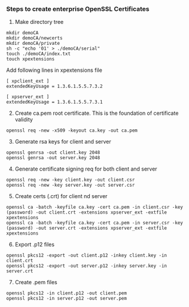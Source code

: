 ### Steps to create enterprise OpenSSL Certificates

1. Make directory tree
```
mkdir demoCA
mkdir demoCA/newcerts
mkdir demoCA/private
sh -c "echo '01' > ./demoCA/serial"
touch ./demoCA/index.txt
touch xpextensions
```
Add following lines in xpextensions file
```
[ xpclient_ext ]
extendedKeyUsage = 1.3.6.1.5.5.7.3.2

[ xpserver_ext ]
extendedKeyUsage = 1.3.6.1.5.5.7.3.1
```

2. Create ca.pem root certificate. This is the foundation of certificate validity
```
openssl req -new -x509 -keyout ca.key -out ca.pem
```

3. Generate rsa keys for client and server
```
openssl genrsa -out client.key 2048
openssl genrsa -out server.key 2048
```

4. Generate certificate signing req for both client and server
```
openssl req -new -key client.key -out client.csr
openssl req -new -key server.key -out server.csr
```

5. Create certs (.crt) for client nd server
```
openssl ca -batch -keyfile ca.key -cert ca.pem -in client.csr -key (password) -out client.crt -extensions xpserver_ext -extfile xpextensions
openssl ca -batch -keyfile ca.key -cert ca.pem -in server.csr -key (password) -out server.crt -extensions xpserver_ext -extfile xpextensions
```

6. Export .p12 files
```
openssl pkcs12 -export -out client.p12 -inkey client.key -in client.crt
openssl pkcs12 -export -out server.p12 -inkey server.key -in server.crt
```

7. Create .pem files
```
openssl pkcs12 -in client.p12 -out client.pem
openssl pkcs12 -in server.p12 -out server.pem
```
